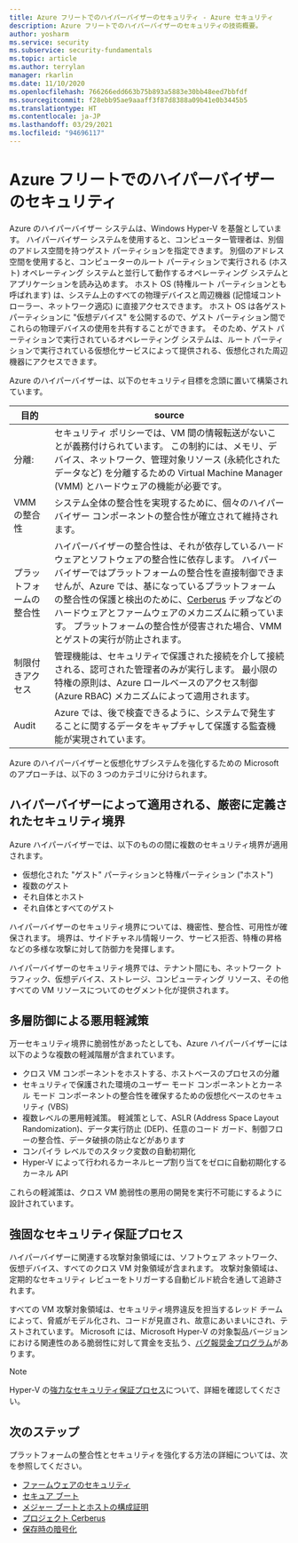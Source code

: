 ```yaml
---
title: Azure フリートでのハイパーバイザーのセキュリティ - Azure セキュリティ
description: Azure フリートでのハイパーバイザーのセキュリティの技術概要。
author: yosharm
ms.service: security
ms.subservice: security-fundamentals
ms.topic: article
ms.author: terrylan
manager: rkarlin
ms.date: 11/10/2020
ms.openlocfilehash: 766266edd663b75b893a5883e30bb48eed7bbfdf
ms.sourcegitcommit: f28ebb95ae9aaaff3f87d8388a09b41e0b3445b5
ms.translationtype: HT
ms.contentlocale: ja-JP
ms.lasthandoff: 03/29/2021
ms.locfileid: "94696117"
---
```

# <a name="hypervisor-security-on-the-azure-fleet"></a>Azure フリートでのハイパーバイザーのセキュリティ

Azure のハイパーバイザー システムは、Windows Hyper-V を基盤としています。 ハイパーバイザー システムを使用すると、コンピューター管理者は、別個のアドレス空間を持つゲスト パーティションを指定できます。 別個のアドレス空間を使用すると、コンピューターのルート パーティションで実行される (ホスト) オペレーティング システムと並行して動作するオペレーティング システムとアプリケーションを読み込めます。 ホスト OS (特権ルート パーティションとも呼ばれます) は、システム上のすべての物理デバイスと周辺機器 (記憶域コントローラー、ネットワーク適応) に直接アクセスできます。 ホスト OS は各ゲスト パーティションに "仮想デバイス" を公開するので、ゲスト パーティション間でこれらの物理デバイスの使用を共有することができます。 そのため、ゲスト パーティションで実行されているオペレーティング システムは、ルート パーティションで実行されている仮想化サービスによって提供される、仮想化された周辺機器にアクセスできます。

Azure のハイパーバイザーは、以下のセキュリティ目標を念頭に置いて構築されています。

| 目的 | source |
|--|--|
| 分離: | セキュリティ ポリシーでは、VM 間の情報転送がないことが義務付けられています。 この制約には、メモリ、デバイス、ネットワーク、管理対象リソース (永続化されたデータなど) を分離するための Virtual Machine Manager (VMM) とハードウェアの機能が必要です。 |
| VMM の整合性 | システム全体の整合性を実現するために、個々のハイパーバイザー コンポーネントの整合性が確立されて維持されます。 |
| プラットフォームの整合性 | ハイパーバイザーの整合性は、それが依存しているハードウェアとソフトウェアの整合性に依存します。 ハイパーバイザーではプラットフォームの整合性を直接制御できませんが、Azure では、基になっているプラットフォームの整合性の保護と検出のために、[Cerberus](project-cerberus.md) チップなどのハードウェアとファームウェアのメカニズムに頼っています。 プラットフォームの整合性が侵害された場合、VMM とゲストの実行が防止されます。 |
| 制限付きアクセス | 管理機能は、セキュリティで保護された接続を介して接続される、認可された管理者のみが実行します。 最小限の特権の原則は、Azure ロールベースのアクセス制御 (Azure RBAC) メカニズムによって適用されます。 |
| Audit | Azure では、後で検査できるように、システムで発生することに関するデータをキャプチャして保護する監査機能が実現されています。 |

Azure のハイパーバイザーと仮想化サブシステムを強化するための Microsoft のアプローチは、以下の 3 つのカテゴリに分けられます。

## <a name="strongly-defined-security-boundaries-enforced-by-the-hypervisor"></a>ハイパーバイザーによって適用される、厳密に定義されたセキュリティ境界

Azure ハイパーバイザーでは、以下のものの間に複数のセキュリティ境界が適用されます。

- 仮想化された "ゲスト" パーティションと特権パーティション ("ホスト")
- 複数のゲスト
- それ自体とホスト
- それ自体とすべてのゲスト

ハイパーバイザーのセキュリティ境界については、機密性、整合性、可用性が確保されます。 境界は、サイドチャネル情報リーク、サービス拒否、特権の昇格などの多様な攻撃に対して防御力を発揮します。

ハイパーバイザーのセキュリティ境界では、テナント間にも、ネットワーク トラフィック、仮想デバイス、ストレージ、コンピューティング リソース、その他すべての VM リソースについてのセグメント化が提供されます。

## <a name="defense-in-depth-exploit-mitigations"></a>多層防御による悪用軽減策

万一セキュリティ境界に脆弱性があったとしても、Azure ハイパーバイザーには以下のような複数の軽減階層が含まれています。

- クロス VM コンポーネントをホストする、ホストベースのプロセスの分離
- セキュリティで保護された環境のユーザー モード コンポーネントとカーネル モード コンポーネントの整合性を確保するための仮想化ベースのセキュリティ (VBS)
- 複数レベルの悪用軽減策。 軽減策として、ASLR (Address Space Layout Randomization)、データ実行防止 (DEP)、任意のコード ガード、制御フローの整合性、データ破損の防止などがあります
- コンパイラ レベルでのスタック変数の自動初期化
- Hyper-V によって行われるカーネルヒープ割り当てをゼロに自動初期化するカーネル API

これらの軽減策は、クロス VM 脆弱性の悪用の開発を実行不可能にするように設計されています。

## <a name="strong-security-assurance-processes"></a>強固なセキュリティ保証プロセス

ハイパーバイザーに関連する攻撃対象領域には、ソフトウェア ネットワーク、仮想デバイス、すべてのクロス VM 対象領域が含まれます。 攻撃対象領域は、定期的なセキュリティ レビューをトリガーする自動ビルド統合を通して追跡されます。

すべての VM 攻撃対象領域は、セキュリティ境界違反を担当するレッド チームによって、脅威がモデル化され、コードが見直され、故意にあいまいにされ、テストされています。 Microsoft には、Microsoft Hyper-V の対象製品バージョンにおける関連性のある脆弱性に対して賞金を支払う、[バグ報奨金プログラム](https://www.microsoft.com/msrc/bounty-hyper-v)があります。

> [!NOTE]
> Hyper-V の[強力なセキュリティ保証プロセス](../../azure-government/azure-secure-isolation-guidance.md#strong-security-assurance-processes)について、詳細を確認してください。

## <a name="next-steps"></a>次のステップ
プラットフォームの整合性とセキュリティを強化する方法の詳細については、次を参照してください。

- [ファームウェアのセキュリティ](firmware.md)
- [セキュア ブート](secure-boot.md)
- [メジャー ブートとホストの構成証明](measured-boot-host-attestation.md)
- [プロジェクト Cerberus](project-cerberus.md)
- [保存時の暗号化](encryption-atrest.md)